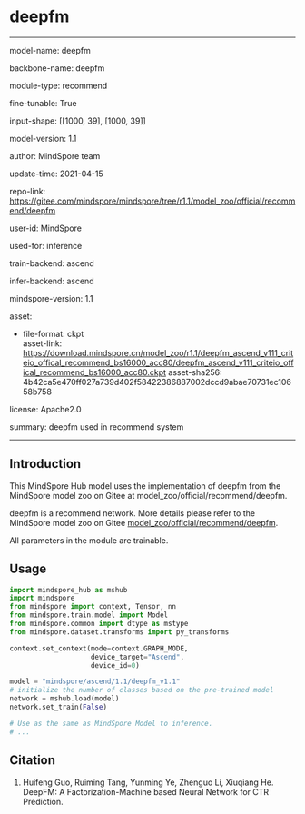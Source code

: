 # deepfm

---

model-name: deepfm

backbone-name: deepfm

module-type: recommend

fine-tunable: True

input-shape: [[1000, 39], [1000, 39]]

model-version: 1.1

author: MindSpore team

update-time: 2021-04-15

repo-link: <https://gitee.com/mindspore/mindspore/tree/r1.1/model_zoo/official/recommend/deepfm>

user-id: MindSpore

used-for: inference

train-backend: ascend

infer-backend: ascend

mindspore-version: 1.1

asset:

-
    file-format: ckpt  
    asset-link: <https://download.mindspore.cn/model_zoo/r1.1/deepfm_ascend_v111_criteio_offical_recommend_bs16000_acc80/deepfm_ascend_v111_criteio_offical_recommend_bs16000_acc80.ckpt>
    asset-sha256: 4b42ca5e470ff027a739d402f58422386887002dccd9abae70731ec10658b758

license: Apache2.0

summary: deepfm used in recommend system

---

## Introduction

This MindSpore Hub model uses the implementation of deepfm from the MindSpore model zoo on Gitee at model_zoo/official/recommend/deepfm.

deepfm is a recommend network. More details please refer to the MindSpore model zoo on Gitee [model_zoo/official/recommend/deepfm](https://gitee.com/mindspore/mindspore/blob/r1.1/model_zoo/official/recommend/deepfm/README.md).

All parameters in the module are trainable.

## Usage

```python
import mindspore_hub as mshub
import mindspore
from mindspore import context, Tensor, nn
from mindspore.train.model import Model
from mindspore.common import dtype as mstype
from mindspore.dataset.transforms import py_transforms

context.set_context(mode=context.GRAPH_MODE,
                    device_target="Ascend",
                    device_id=0)

model = "mindspore/ascend/1.1/deepfm_v1.1"
# initialize the number of classes based on the pre-trained model
network = mshub.load(model)
network.set_train(False)

# Use as the same as MindSpore Model to inference.
# ...
```

## Citation

1. Huifeng Guo, Ruiming Tang, Yunming Ye, Zhenguo Li, Xiuqiang He. DeepFM: A Factorization-Machine based Neural Network for CTR Prediction.
